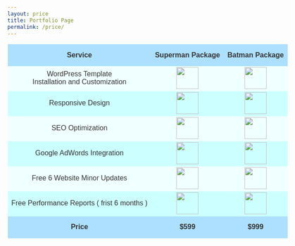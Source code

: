 ```yaml
---
layout: price
title: Portfolio Page
permalink: /price/
---
```

<style>
table { 
color: #333;
font-family: Helvetica, Arial, sans-serif;
width: 840px; 
border-collapse: 
collapse; border-spacing: 0; 
}
img{
	width:50px;
	height:50px;}
td, th { 
border: 1px solid transparent; /* No more visible border */
height: 50px; 
transition: all 0.3s;  /* Simple transition for hover effect */
}

th {
background: #ADDFFF;  /* Darken header a bit */
font-weight: bold;
}

td {
background: #FAFAFA;
text-align: center;
}

/* Cells in even rows (2,4,6...) are one color */ 
tr:nth-child(even) td { background: #F0FFFF; }   

/* Cells in odd rows (1,3,5...) are another (excludes header cells)  */ 
tr:nth-child(odd) td { background: #CCFFFF; }  

tr td:hover { background: #666; color: #FFF; } /* Hover cell effect! */
#boom{
	background:#ADDFFF;
font-weight: bold;}
</style>
</head>

<body>
<table>
<tr>
    <th>Service</th>
    <th>Superman Package</th>
    <th>Batman Package</th>
</tr>
<tr>
    <td>WordPress Template <br/>Installation and Customization</td>
    <td><img src="http://www.fantazia.org.uk/images/600px-Smiley_svg.png"></td>
    <td><img src="http://www.fantazia.org.uk/images/600px-Smiley_svg.png"></td>
</tr>
<tr>
    <td>Responsive Design</td>
    <td><img src="http://www.fantazia.org.uk/images/600px-Smiley_svg.png"></td>
    <td><img src="http://www.fantazia.org.uk/images/600px-Smiley_svg.png"></td>
</tr>
<tr>
    <td>SEO Optimization</td>
    <td><img src="http://icons.iconarchive.com/icons/oxygen-icons.org/oxygen/256/Emotes-face-sad-icon.png"></td>
    <td><img src="http://www.fantazia.org.uk/images/600px-Smiley_svg.png"></td>
</tr>
<tr>
    <td>Google AdWords Integration</td>
    <td><img src="http://icons.iconarchive.com/icons/oxygen-icons.org/oxygen/256/Emotes-face-sad-icon.png"></td>
    <td><img src="http://www.fantazia.org.uk/images/600px-Smiley_svg.png"></td>
</tr>
<tr>
    <td>Free 6 Website Minor Updates </td>
    <td><img src="http://icons.iconarchive.com/icons/oxygen-icons.org/oxygen/256/Emotes-face-sad-icon.png"></td>
    <td><img src="http://www.fantazia.org.uk/images/600px-Smiley_svg.png"></td>
</tr>
<tr>
    <td>Free Performance Reports ( frist 6 months )</td>
    <td><img src="http://icons.iconarchive.com/icons/oxygen-icons.org/oxygen/256/Emotes-face-sad-icon.png"></td>
    <td><img src="http://www.fantazia.org.uk/images/600px-Smiley_svg.png"></td>
</tr>
<tr >
    <td id="boom" >Price</td>
    <td id="boom">$599</td>
    <td id="boom">$999</td>
</tr>
</table>
